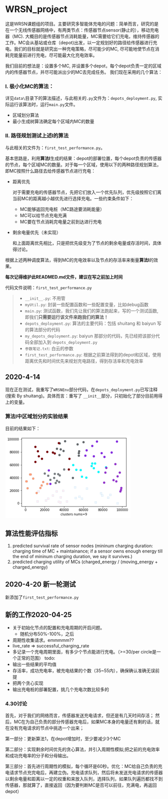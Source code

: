 # WRSN_project
这是WRSN课题组的项目。主要研究多智能体充电的问题：简单而言，研究的是在一个无线传感器网络中，有两类节点：传感器节点sensor(静止的），移动充电器（MC). 大概目的是传感器节点消耗能量，MC需要给它们充电，维持传感器的工作。MC会从基站或仓库（depot)出发，以一定规划好的路径给传感器进行充电。我们的目标就是研究出一种充电策略，尽可能少的MC, 尽可能地使节点在消耗完能量前进行充电，尽可能最大化充电效率。

我们目前的想法是：设置多个MC, 并设置多个depot，每个depot负责一定的区域内的传感器节点，并尽可能派出少的MC去完成任务。
我们现在采用的几个算法：

### Ⅰ. 极小化MC的算法：

详见`data\`目录下的算法描述，与此相关的`.py`文件为：`depots_deployment.py`, 实际运行该算法时，运行`main.py`文件。

- 区域划分算法
- 最小生成树算法确定每个区域内MC的数量

### Ⅱ. 路径规划测试上述I的算法

与此相关的文件为：`first_test_performance.py`。

基本思路是，利用**算法Ⅰ**生成的结果：depot的部署位置，每个depot负责的传感器的节点，每个区域MC的数量。对于每一个区域，使用以下的两种路径规划算法，即MC按照什么路径去给传感器节点进行充电：

- 距离优先

  对于需要充电的传感器节点，先把它们放入一个优先队列，优先级按照它们离当前MC的距离越小越优先进行选择充电。一些约束条件如下：

  - MC能够返回充电桩（MC路途要消耗能量）
  - MC可以给节点充电充满
  - MC要在节点消耗完电量之前到达进行充电

- 剩余电量优先（未实现）

  和上面距离优先相比，只是把优先级变为了节点的剩余电量或存活时间，具体得讨论。

根据上述两种调度算法，得到MC的充电效率以及节点的存活率来衡量**算法I**的效果。

**每次记得维护此READMED.md文件，建议在写之前加上时间**

代码文件说明：`first_test_performance.py`
>- `__init__.py`: 不用管
>- `myUtil.py`: 封装一些配置函数和一些配置变量，比如debug函数
>- `main.py`: 测试函数，我们先让我们的算法跑起来，写的一个测试函数, 即我们**只需要运行该文件来跑我们的算法！**
>- `depots_deployment.py`: 算法的主要代码：包括 shuitang 和 baiyun 写的算法部分的代码
>- `my_depots_deployment.py`: baiyun 那部分的代码，先已经把该部分代码全部加入到 `depots_deployment.py`
>- `参数笔记.txt`: 白云的参数
>- `first_test_performance.py`: 根据之前算法得到的depot和区域，使用距离优先和时间优先来规划充电路径，得到存活率和充电效率

## 2020-4-14

现在正在测试，我重写了`WRSNEnv`部分代码，在`depots_deployment.py`已写注释(搜索 By shuitang)。具体而言：重写了 `__init__`部分，只初始化了部分目前用得上的变量。


### 算法I中区域划分的实验结果

目前的结果如下：

![result](image/result.png)



## 算法性能评估指标
1. predicted survival rate of sensor nodes (mininum charging duration: charging time of MC + maintainance; if a sensor owns enough energy till the end of mininum charging duration, we say it survives.)
2. predicted charging utility of MCs (charged_energy / (moving_energy + charged_energy)

## 2020-4-20 新一轮测试

新添加了`first_test_performance.py`


## 新的工作2020-04-25

- 关于初始化节点的配置和充电周期的开启问题。
  - 随机分布50%-100%，之后
- 周期性收集请求。emmmmm??
- live_rate => successful_charging_rate
- 多记录一个充电周期里面，有多少个节点能进行充电。（>=30/per circle是一个正常的范围）
todo:
- 输出一些结果的平均值
- 存活率，成功充电率，被充电结果的个数（35~55内），确保确认准确无误前提
- 把两个贪心实现
- 输出充电桩的部署配置，挑几个充电次数比较多的

### 4.30讨论
首先，对于我们的网络而言，传感器发送充电请求，但还是有几天时间存活；
然后，MC在为自己负责的部分传感器充电后，如果MC本身的电量还有剩的话，就在没有充电请求的节点中挑选一个出来；

第一部分：更新算法1，在depot增加时，至少要减少3个MC

第二部分：实现剩余时间优先的贪心算法，并引入周期性模拟;把之前的充电效率和成功充电率的分子和分母输出。

第三部分：首先进行周期性的模拟，每个循环是60秒。优化：MC给自己负责的充电请求节点充完电后，再建立伪。充电请求队列，然后将未发送充电请求的传感器以剩余电量和距离以一定的权重和来放入队列，选择队列，如果队列遍历都找不到传感器，那就算了，直接返回（因为要判断MC是否可以前往，充满电，再返回depot）
